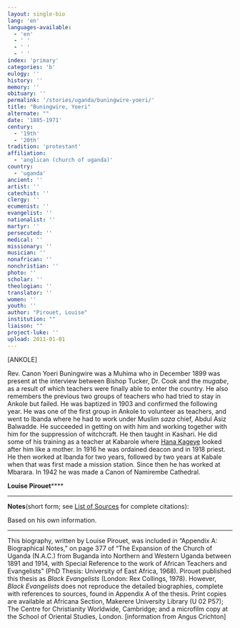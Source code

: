 ```yaml
---
layout: single-bio
lang: 'en'
languages-available:
  - 'en'
  - ' '
  - ' '
  - ' '
index: 'primary'
categories: 'b'
eulogy: ''
history: ''
memory: ''
obituary: ''
permalink: '/stories/uganda/buningwire-yoeri/'
title: "Buningwire, Yoeri"
alternate: ""
date: '1885-1971'
century:
  - '19th'
  - '20th'
tradition: 'protestant'
affiliation:
  - 'anglican (church of uganda)'
country:
  - 'uganda'
ancient: ''
artist: ''
catechist: ''
clergy: ''
ecumenist: ''
evangelist: ''
nationalist: ''
martyr: ''
persecuted: ''
medical: ''
missionary: ''
musician: ''
nonafrican: ''
nonchristian: ''
photo: ''
scholar: ''
theologian: ''
translator: ''
women: ''
youth: ''
author: "Pirouet, Louise"
institution: ""
liaison: ""
project-luke: ''
upload: 2011-01-01
---
```




[ANKOLE]

Rev. Canon Yoeri Buningwire was a Muhima who in December  1899 was present at the interview between Bishop Tucker, Dr. Cook and the *mugabe*,  as a result of which teachers were finally able to enter the country. He also  remembers the previous two groups of teachers who had tried to stay in Ankole  but failed. He was baptized in 1903 and confirmed the following year. He was  one of the first group in Ankole to volunteer as teachers, and went to Ibanda  where he had to work under Muslim *saza* chief, Abdul Asiz Balwadde. He  succeeded in getting on with him and working together with him for the  suppression of witchcraft. He then taught in Kashari. He did some of his  training as a teacher at Kabarole where [Hana Kageye](kageye_hana.html) looked after him like a mother. In  1916 he was ordained deacon and in 1918 priest. He then worked at Ibanda for  two years, followed by two years at Kabale when that was first made a mission  station. Since then he has worked at Mbarara. In 1942 he was made a Canon of  Namirembe Cathedral.

**Louise Pirouet******

---

**Notes**(short  form; see [List of  Sources](../pirouet-appendixa-sources/) for complete citations):

Based on his own information.

---

This biography, written by Louise Pirouet, was included in &ldquo;Appendix A: Biographical Notes,&rdquo;  on page 377 of &ldquo;The Expansion  of the Church of Uganda (N.A.C.) from Buganda into Northern and Western Uganda  between 1891 and 1914, with Special Reference to the work of African Teachers  and Evangelists&rdquo; (PhD Thesis: University of East Africa, 1968). Pirouet  published this thesis as *Black  Evangelists* (London: Rex Collings, 1978). However, *Black  Evangelists* does not reproduce the detailed biographies, complete with  references to sources, found in Appendix A of the thesis. Print copies are  available at Africana Section, Makerere University Library (U 02 P57); The Centre for Christianity  Worldwide, Cambridge; and a microfilm copy at the School of Oriental Studies,  London. [information from Angus Crichton]